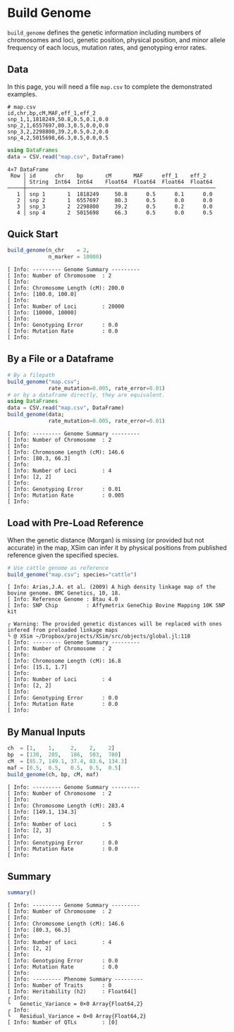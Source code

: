 # Build Genome
`build_genome` defines the genetic information including numbers of chromosomes and loci, genetic position, physical position, and minor allele frequency of each locus, mutation rates, and genotyping error rates.

## Data
In this page, you will need a file `map.csv` to complete the demonstrated examples.

```
# map.csv
id,chr,bp,cM,MAF,eff_1,eff_2
snp_1,1,1818249,50.8,0.5,0.1,0.0
snp_2,1,6557697,80.3,0.5,0.0,0.0
snp_3,2,2298800,39.2,0.5,0.2,0.0
snp_4,2,5015698,66.3,0.5,0.0,0.5
```
```julia
using DataFrames
data = CSV.read("map.csv", DataFrame)
```
```
4×7 DataFrame
 Row │ id      chr    bp       cM       MAF      eff_1    eff_2
     │ String  Int64  Int64    Float64  Float64  Float64  Float64
─────┼────────────────────────────────────────────────────────────
   1 │ snp 1       1  1818249     50.8      0.5      0.1      0.0
   2 │ snp 2       1  6557697     80.3      0.5      0.0      0.0
   3 │ snp_3       2  2298800     39.2      0.5      0.2      0.0
   4 │ snp 4       2  5015698     66.3      0.5      0.0      0.5
```

## Quick Start
```julia
build_genome(n_chr    = 2,
             n_marker = 10000)
```
```
[ Info: --------- Genome Summary ---------
[ Info: Number of Chromosome  : 2
[ Info:
[ Info: Chromosome Length (cM): 200.0
[ Info: [100.0, 100.0]
[ Info:
[ Info: Number of Loci        : 20000
[ Info: [10000, 10000]
[ Info:
[ Info: Genotyping Error      : 0.0
[ Info: Mutation Rate         : 0.0
[ Info:
```

## By a File or a Dataframe
```julia
# By a filepath
build_genome("map.csv";
             rate_mutation=0.005, rate_error=0.01)
# or by a dataframe directly, they are equivalent.
using DataFrames
data = CSV.read("map.csv", DataFrame)
build_genome(data;
             rate_mutation=0.005, rate_error=0.01)
```
```
[ Info: --------- Genome Summary ---------
[ Info: Number of Chromosome  : 2
[ Info:
[ Info: Chromosome Length (cM): 146.6
[ Info: [80.3, 66.3]
[ Info:
[ Info: Number of Loci        : 4
[ Info: [2, 2]
[ Info:
[ Info: Genotyping Error      : 0.01
[ Info: Mutation Rate         : 0.005
[ Info:
```

## Load with Pre-Load Reference
When the genetic distance (Morgan) is missing (or provided but not accurate) in the map, XSim can infer it by physical positions from published reference given the specified species.

```julia
# Use cattle genome as reference
build_genome("map.csv"; species="cattle")
```
```
[ Info: Arias,J.A. et al. (2009) A high density linkage map of the bovine genome. BMC Genetics, 10, 18.
[ Info: Reference Genome : Btau 4.0
[ Info: SNP Chip         : Affymetrix GeneChip Bovine Mapping 10K SNP kit

┌ Warning: The provided genetic distances will be replaced with ones infered from preloaded linkage maps
└ @ XSim ~/Dropbox/projects/XSim/src/objects/global.jl:118
[ Info: --------- Genome Summary ---------
[ Info: Number of Chromosome  : 2
[ Info:
[ Info: Chromosome Length (cM): 16.8
[ Info: [15.1, 1.7]
[ Info:
[ Info: Number of Loci        : 4
[ Info: [2, 2]
[ Info:
[ Info: Genotyping Error      : 0.0
[ Info: Mutation Rate         : 0.0
[ Info:
```

## By Manual Inputs
```julia
ch  = [1,    1,     2,    2,    2]
bp  = [130,  205,   186,  503,  780]
cM  = [85.7, 149.1, 37.4, 83.6, 134.3]
maf = [0.5,  0.5,   0.5,  0.5,  0.5]
build_genome(ch, bp, cM, maf)
```
```
[ Info: --------- Genome Summary ---------
[ Info: Number of Chromosome  : 2
[ Info:
[ Info: Chromosome Length (cM): 283.4
[ Info: [149.1, 134.3]
[ Info:
[ Info: Number of Loci        : 5
[ Info: [2, 3]
[ Info:
[ Info: Genotyping Error      : 0.0
[ Info: Mutation Rate         : 0.0
[ Info:
```

## Summary
```julia
summary()
```
```
[ Info: --------- Genome Summary ---------
[ Info: Number of Chromosome  : 2
[ Info: 
[ Info: Chromosome Length (cM): 146.6
[ Info: [80.3, 66.3]
[ Info: 
[ Info: Number of Loci        : 4
[ Info: [2, 2]
[ Info: 
[ Info: Genotyping Error      : 0.0
[ Info: Mutation Rate         : 0.0
[ Info: 
[ Info: --------- Phenome Summary ---------
[ Info: Number of Traits      : 0
[ Info: Heritability (h2)     : Float64[]
┌ Info: 
└   Genetic_Variance = 0×0 Array{Float64,2}
┌ Info: 
└   Residual_Variance = 0×0 Array{Float64,2}
[ Info: Number of QTLs        : [0]
```

